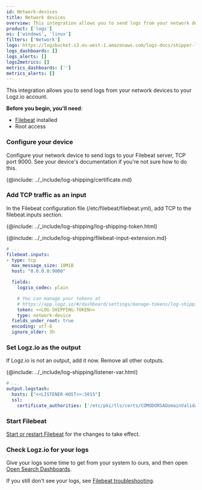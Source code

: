 ```yaml
---
id: Network-devices
title: Network devices
overview: This integration allows you to send logs from your network devices to your Logz.io account. 
product: ['logs']
os: ['windows', 'linux']
filters: ['Network']
logo: https://logzbucket.s3.eu-west-1.amazonaws.com/logz-docs/shipper-logos/network-device.svg
logs_dashboards: []
logs_alerts: []
logs2metrics: []
metrics_dashboards: ['']
metrics_alerts: []
---
```



This integration allows you to send logs from your network devices to your Logz.io account. 

**Before you begin, you'll need**:

* [Filebeat](https://www.elastic.co/guide/en/beats/filebeat/current/filebeat-installation.html) installed
* Root access

 

### Configure your device

Configure your network device to send logs to your Filebeat server, TCP port 9000.
See your device's documentation if you're not sure how to do this.

{@include: ../_include/log-shipping/certificate.md}

### Add TCP traffic as an input

In the Filebeat configuration file (/etc/filebeat/filebeat.yml), add TCP to the filebeat.inputs section.

{@include: ../_include/log-shipping/log-shipping-token.html}

{@include: ../_include/log-shipping/filebeat-input-extension.md}


```yaml
# ...
filebeat.inputs:
- type: tcp
  max_message_size: 10MiB
  host: "0.0.0.0:9000"

  fields:
    logzio_codec: plain

    # You can manage your tokens at
    # https://app.logz.io/#/dashboard/settings/manage-tokens/log-shipping
    token: <<LOG-SHIPPING-TOKEN>>
    type: network-device
  fields_under_root: true
  encoding: utf-8
  ignore_older: 3h
```


### Set Logz.io as the output

If Logz.io is not an output, add it now.
Remove all other outputs.

{@include: ../_include/log-shipping/listener-var.html} 

```yaml
# ...
output.logstash:
  hosts: ["<<LISTENER-HOST>>:5015"]
  ssl:
    certificate_authorities: ['/etc/pki/tls/certs/COMODORSADomainValidationSecureServerCA.crt']
```

### Start Filebeat

[Start or restart Filebeat](https://www.elastic.co/guide/en/beats/filebeat/master/filebeat-starting.html) for the changes to take effect.


### Check Logz.io for your logs

Give your logs some time to get from your system to ours, and then open [Open Search Dashboards](https://app.logz.io/#/dashboard/osd).

If you still don't see your logs, see [Filebeat troubleshooting](https://docs.logz.io/shipping/log-sources/filebeat.html#troubleshooting).

  
